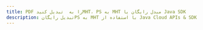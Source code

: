 ---title: PDF را به  تبدیل کنیدMHT، PS به MHT مبدل رایگان یا Java SDKdescription: تبدیل رایگانPS به MHT با استفاده از Java Cloud APIs & SDK همچنین اسناد PDF را در Cloud ایجاد، ویرایش و رندر کنید.---